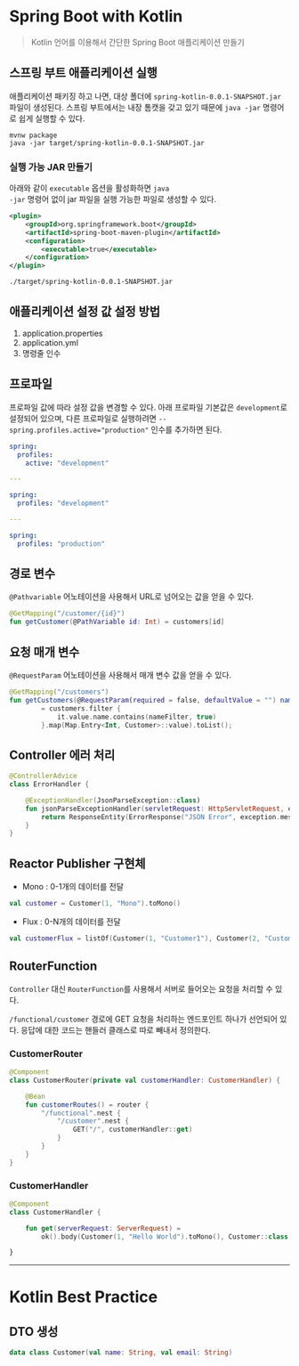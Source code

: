 # Spring Boot with Kotlin
> Kotlin 언어를 이용해서 간단한 Spring Boot 애플리케이션 만들기

## 스프링 부트 애플리케이션 실행
애플리케이션 패키징 하고 나면, 대상 폴더에 <code>spring-kotlin-0.0.1-SNAPSHOT.jar</code> 파일이 생성된다. 스프링 부트에서는
내장 톰캣을 갖고 있기 때문에 <code>java -jar</code> 명령어로 쉽게 실행할 수 있다.

```shell script
mvnw package
java -jar target/spring-kotlin-0.0.1-SNAPSHOT.jar
``` 

### 실행 가능 JAR 만들기
아래와 같이 <code>executable</code> 옵션을 활성화하면 <code>java -jar</code> 명령어 없이 jar 파일을 실행 가능한 파일로 생성할 수 있다.
```xml
<plugin>
    <groupId>org.springframework.boot</groupId>
    <artifactId>spring-boot-maven-plugin</artifactId>
    <configuration>
        <executable>true</executable>
    </configuration>
</plugin>
```

```shell script
./target/spring-kotlin-0.0.1-SNAPSHOT.jar
```

## 애플리케이션 설정 값 설정 방법
1. application.properties
2. application.yml
3. 명령줄 인수

## 프로파일
프로파일 값에 따라 설정 값을 변경할 수 있다. 아래 프로파일 기본값은 <code>development</code>로 설정되어 있으며,
다른 프로파일로 실행하려면 <code>--spring.profiles.active="production"</code> 인수를 추가하면 된다. 

```yaml
spring:
  profiles:
    active: "development"

---

spring:
  profiles: "development"

---

spring:
  profiles: "production"
```

## 경로 변수
<code>@Pathvariable</code> 어노테이션을 사용해서 URL로 넘어오는 값을 얻을 수 있다.

```kotlin
@GetMapping("/customer/{id}")
fun getCustomer(@PathVariable id: Int) = customers[id]
```
 
## 요청 매개 변수
<code>@RequestParam</code> 어노테이션을 사용해서 매개 변수 값을 얻을 수 있다.

```kotlin
@GetMapping("/customers")
fun getCustomers(@RequestParam(required = false, defaultValue = "") nameFilter: String)
        = customers.filter {
            it.value.name.contains(nameFilter, true)
        }.map(Map.Entry<Int, Customer>::value).toList();
```

## Controller 에러 처리

```kotlin
@ControllerAdvice
class ErrorHandler {

    @ExceptionHandler(JsonParseException::class)
    fun jsonParseExceptionHandler(servletRequest: HttpServletRequest, exception: Exception): ResponseEntity<ErrorResponse> {
        return ResponseEntity(ErrorResponse("JSON Error", exception.message ?: "invalid json"), BAD_REQUEST)
    }
}
```

## Reactor Publisher 구현체
- Mono : 0-1개의 데이터를 전달
```kotlin
val customer = Customer(1, "Mono").toMono()
```

- Flux : 0-N개의 데이터를 전달
```kotlin
val customerFlux = listOf(Customer(1, "Customer1"), Customer(2, "Customer2")).toFlux()
```

## RouterFunction
<code>Controller</code> 대신 <code>RouterFunction</code>를 사용해서 서버로 들어오는 요청을 처리할 수 있다.

<code>/functional/customer</code> 경로에 GET 요청을 처리하는 엔드포인트 하나가 선언되어 있다. 응답에 대한 코드는 핸들러
클래스로 따로 빼내서 정의한다.

### CustomerRouter

```kotlin
@Component
class CustomerRouter(private val customerHandler: CustomerHandler) {

    @Bean
    fun customerRoutes() = router {
        "/functional".nest {
            "/customer".nest {
                GET("/", customerHandler::get)
            }
        }
    }
}
``` 

### CustomerHandler

```kotlin
@Component
class CustomerHandler {

    fun get(serverRequest: ServerRequest) =
        ok().body(Customer(1, "Hello World").toMono(), Customer::class.java)

}
```

<hr/>

# Kotlin Best Practice

## DTO 생성

```kotlin
data class Customer(val name: String, val email: String)
```